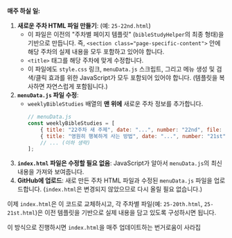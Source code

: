 **매주 하실 일:**

1.  **새로운 주차 HTML 파일 만들기**: (예: `25-22nd.html`)
    * 이 파일은 이전의 "주차별 페이지 템플릿" (`bibleStudyHelper`의 최종 형태)을 기반으로 만듭니다. 즉, `<section class="page-specific-content">` 안에 해당 주차의 실제 내용을 모두 포함하고 있어야 합니다.
    * `<title>` 태그를 해당 주차에 맞게 수정합니다.
    * 이 파일에도 `style.css` 링크, `menuData.js` 스크립트, 그리고 메뉴 생성 및 검색/클릭 효과를 위한 JavaScript가 모두 포함되어 있어야 합니다. (템플릿을 복사하면 자연스럽게 포함됩니다.)
2.  **`menuData.js` 파일 수정**:
    * `weeklyBibleStudies` 배열의 **맨 위에** 새로운 주차 정보를 추가합니다.
        ```javascript
        // menuData.js
        const weeklyBibleStudies = [
            { title: "22주차 새 주제", date: "...", number: "22nd", file: "25-22nd.html" },
            { title: "영원히 행복하게 사는 방법", date: "...", number: "21st", file: "25-21st.html" },
            // ... (이하 생략)
        ];
        ```
3.  **`index.html` 파일은 수정할 필요 없음**: JavaScript가 알아서 `menuData.js`의 최신 내용을 가져와 보여줍니다.
4.  **GitHub에 업로드**: 새로 만든 주차 HTML 파일과 수정된 `menuData.js` 파일을 업로드합니다. (`index.html`은 변경되지 않았으므로 다시 올릴 필요 없습니다.)

이제 `index.html`은 이 코드로 교체하시고, 각 주차별 파일(예: `25-20th.html`, `25-21st.html`)은 이전 템플릿을 기반으로 실제 내용을 담고 있도록 구성하시면 됩니다.

이 방식으로 진행하시면 `index.html`을 매주 업데이트하는 번거로움이 사라집
